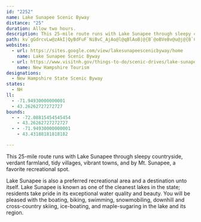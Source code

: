 ```yaml
---
id: "2252"
name: Lake Sunapee Scenic Byway
distance: "25"
duration: Allow two hours.
description: This 25-mile route runs with Lake Sunapee through sleepy countryside, verdant farmland, tidy villages, vibrant towns, and by Mt. Sunapee, a favorite recreational spot.
path: kv`gGdrcvLw@zAkI|QyBdFuF`NiBvC_AjAo@l@qBlAoB|@{B`@oBVeBv@u@j@{B`C{@jAoApCc@dAqFrUwBtJg@xCUxAa@dBm@jBgAxBgC|D}HjLsEpF}@z@yAh@gNnCwAt@mAv@sAtA}@zAoDvFcBxCa@j@aClEaFnIcAxBoAxC_BdEyBlH_CrJqEjUo@rBw@lBaAjBgAvAqAz@sAp@oAXeJfBgBd@aCz@cAl@gA`AcB~BmIxQc@x@a@~@aAzAwFlM}Upm@o@|AmAhCeBlCcApAuBpCoBxBqAfByB|Ci@z@cBdDcFrLcEdJeAnCk@|Be@rBeDdSq@rCgFhOsG`Sc@~@_AtAg@b@q@`@g@TaBj@}DzAoJ|Dc@VYRyFfFwBtB{@vA]|@c@vBIl@[zDQrA]~Am@tB{@rBe@r@i@p@c@`@]Z_BbA_A\k@NaARoMvBoCh@qFhCkD`Bw@ZsAp@gBfAe@\aB~AaBzByA`C}CxFw@vA[l@gA|AsCbFs@dB_@jAeAhFm@vDa@jBYv@c@fAYd@sAbBa@XoAp@oFpDu@p@}@hAe@|@e@|@g@nAm@zBMv@YbCO|BB`TJd[SpC{@jGMdACpBsA~@kBjBa@Z]PqA`@mARsBVkAD}EHoARm@Rw@`@eGzDsE|C_Ad@aA^yDfAmCn@s@PoBJqABwBVwCrAiAZa@FY@yCIuBCcAF[?YCm@[qD{B_AUUCqA@iCVkC?eAH}B\aCl@aARmAj@cAr@c@b@wAbA}HrDi@^]^g@p@c@jAmAzBYZ{BdBwDhDWNkFtA{@r@q@`AkA`B{CvBs@l@qAjBeAbAaAj@_Af@m@N}@TmFpCkAb@aANkDPw@@_ASwEcBwDcBq@Og@M_@IyESyG@WCaBi@cGkB_AGw@Dg@L{@XYPs@l@k@p@kHrJ}AnCg@jAeAg@]Ig@IwF@kACsN_@a@E_B]_Ba@]M_Bu@oA{@yBkByD{CcEmDmGqE{BmA_FeBa@Mo@OwBUoAK_CCgA?gBH{HdAiW~CaEl@gGj@oB@wCCiAGeBQ}F{@_Ee@}HeAoGq@_Dk@s@UsAw@q@i@q@s@k@y@cByCiBiDcFiI}FaIsGqI_BkBcA_AuA}@{IyD}DiB_EqBiBsAa@_@c@k@g@y@[w@a@kA{BcI_CuIMs@I{@EiBj@eKR_CNcAR{@t@aCjA_Dh@mBZuA^eBnA{H\gBx@aFl@mCt@_Cd@gAz@uAnBgC|AwBp@iAxAwCfAkCpRmg@dAeDl@iCP_AZqCJmAHiC?q@AyBKsAY{DQ_CKwASgCC_@ScCOyBUoB]iBWaAWs@oGwNaA_Cu@yBo@oC]cCoHgk@KyAEkAEuDVoGt@_Qv@yMj@aLHcBLwAf@gDVwAd@oBlAgEhEqOzF_SpA}Ef@qATy@lAyFp@}DhEk]fG_DvBcA`Au@~@eAbC{ChCwC~EwGnCmEnB}DvKa\pBmFrEmLx@wAxA}CrLoTlBiCnAwAzCwCpBaB~GcGrCgClDeEpDsE`B}BtFyJfA}Bj@kBXaB
websites:
  - url: https://sites.google.com/view/lakesunapeescenicbyway/home
    name: Lake Sunapee Scenic Byway
  - url: https://www.visitnh.gov/things-to-do/scenic-drives/lake-sunapee
    name: New Hampshire Tourism
designations:
  - New Hampshire State Scenic Byway
states:
  - NH
ll:
  - -71.94930000000001
  - 43.26262727272727
bounds:
  - - -72.08815454545454
    - 43.26262727272727
  - - -71.94930000000001
    - 43.43188181818182

---
```


This 25-mile route runs with Lake Sunapee through sleepy countryside, verdant farmland, tidy villages, vibrant towns, and by Mt. Sunapee, a favorite recreational spot.

Lake Sunapee is also a preferred recreational area and a destination unto itself. Lake Sunapee is known as one of the cleanest lakes in the state; residents take pride in its exceptional water quality and beauty. You will be pleased with the boating, biking, swimming, snowmobiling, downhill and cross-country skiing, ice-boating, and maple-sugaring in the lake and its region.
